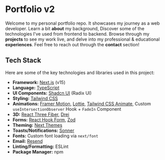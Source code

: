 # Portfolio v2

Welcome to my personal portfolio repo. It showcases my journey as a web developer. Learn a bit **about** my background, Discover some of the technologies I've used from frontend to backend. Browse through my **projects** to see my work live, and delve into my professional & educational **experiences**. Feel free to reach out through the **contact** section!

## Tech Stack

Here are some of the key technologies and libraries used in this project:

- **Framework:** [Next.js](https://nextjs.org/) (v15)
- **Language:** [TypeScript](https://www.typescriptlang.org/)
- **UI Components:** [Shadcn UI](https://ui.shadcn.com/) (Radix UI)
- **Styling:** [Tailwind CSS](https://tailwindcss.com/)
- **Animations:** [Framer Motion](https://www.framer.com/motion/), [Lottie](https://lottiefiles.com/), [Tailwind CSS Animate](https://tailwindcss.com/docs/animation), Custom `useIntersectionObserver` Hook + `FadeIn` Component
- **3D:** [React Three Fiber](https://docs.pmnd.rs/react-three-fiber/getting-started/introduction), [Drei](https://github.com/pmndrs/drei)
- **Forms:** [React Hook Form](https://react-hook-form.com/), [Zod](https://zod.dev/)
- **Theming:** [Next Themes](https://github.com/pacocoursey/next-themes)
- **Toasts/Notifications:** [Sonner](https://sonner.emilkowal.ski/)
- **Fonts:** Custom font loading via `next/font`
- **Email:** [Resend](https://resend.com/)
- **Linting/Formatting:** ESLint
- **Package Manager:** npm
